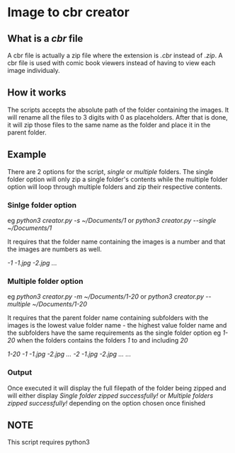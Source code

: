 # Image to cbr creator 
## What is a *cbr* file
 
A cbr file is actually a zip file where the extension is *.cbr* instead of *.zip*. 
A cbr file is used with comic book viewers instead of having to view each image 
individualy. 

## How it works

The scripts accepts the absolute path of the folder containing the images. It will 
rename all the files to 3 digits with 0 as placeholders. After that is done, it will 
zip those files to the same name as the folder and place it in the parent folder. 

## Example

There are 2 options for the script, *single* or *multiple* folders. The single folder 
option will only zip a single folder's contents while the multiple folder option 
will loop through multiple folders and zip their respective contents.

### Sinlge folder option

eg *python3 creator.py -s ~/Documents/1*
or
*python3 creator.py --single ~/Documents/1*

It requires that the folder name containing the images is a number and that the 
images are numbers as well.

*-1* 
    *-1.jpg* 
    *-2.jpg* 
    *...* 

### Multiple folder option

eg *python3 creator.py -m ~/Documents/1-20*
or
*python3 creator.py --multiple ~/Documents/1-20*

It requires that the parent folder name containing subfolders with the images is the 
lowest value folder name *-* the highest value folder name and the subfolders have the
same requirements as the single folder option
eg *1-20* when the folders contains the folders *1* to and including *20*

*1-20* 
    *-1* 
        *-1.jpg* 
        *-2.jpg* 
        *...* 
    *-2* 
        *-1.jpg* 
        *-2.jpg* 
        *...* 
    *...* 

### Output

Once executed it will display the full filepath of the folder being zipped and will either
display *Single folder zipped successfully!* or *Multiple folders zipped successfully!* 
depending on the option chosen once finished

## NOTE
This script requires python3